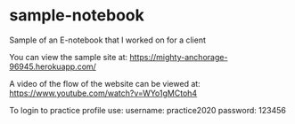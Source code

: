 # sample-notebook
Sample of an E-notebook that I worked on for a client

You can view the sample site at:
https://mighty-anchorage-96945.herokuapp.com/

A video of the flow of the website can be viewed at:
https://www.youtube.com/watch?v=WYo1gMCtoh4

To login to practice profile use: 
username: practice2020
password: 123456

